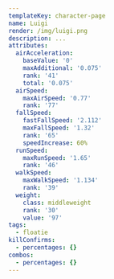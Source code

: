 ```yaml
---
templateKey: character-page
name: Luigi
render: /img/luigi.png
description: ...
attributes:
  airAcceleration:
    baseValue: '0'
    maxAdditional: '0.075'
    rank: '41'
    total: '0.075'
  airSpeed:
    maxAirSpeed: '0.77'
    rank: '77'
  fallSpeed:
    fastFallSpeed: '2.112'
    maxFallSpeed: '1.32'
    rank: '65'
    speedIncrease: 60%
  runSpeed:
    maxRunSpeed: '1.65'
    rank: '46'
  walkSpeed:
    maxWalkSpeed: '1.134'
    rank: '39'
  weight:
    class: middleweight
    rank: '30'
    value: '97'
tags:
  - floatie
killConfirms:
  - percentages: {}
combos:
  - percentages: {}
---
```


